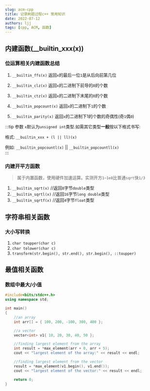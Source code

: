 ```yaml
---
slug: acm-cpp
title: 记录刷题过程c++ 常用知识
date: 2022-07-12
authors: ljj
tags: [cpp, ACM, 函数]
---
```

<!-- truncate -->

## 内建函数(__builtin_xxx(x))

### 位运算相关内建函数总结

1. `__builtin_ffs(x)`
返回`x`的最后一位`1`是从后向前第几位

2. `__builtin_clz(x)`
返回`x`的二进制下前导的`0`的个数

3. `__builtin_ctz(x)`
返回`x`的二进制下末尾的`0`的个数

4. `__builtin_popcount(x)`
返回`x`的二进制下`1`的个数

5. `__builtin_parity(x)`
返回`x`的二进制下1的个数的奇偶性(奇`1`偶`0`)

:::tip
参数 `x`默认为`unsigned int`类型.如需其它类型**一般**按以下格式书写:

格式: `__builtin_xxx + (l || ll)(x)` 

例如: `__builtin_popcountl(x)` || `__builtin_popcountll(x)`  
:::

### 内建开平方函数

> 属于内置函数，使用硬件加速运算。实测开方`1~1e8`比普通`sqrt`快`1/3`

1. `__builtin_sqrt(x)` //返回`8`字节`double`类型
2. `__builtin_sqrtl(x)` //返回`16`字节`long double`类型
3. `__builtin_sqrtf(x)` //返回`4`字节`float`类型

## 字符串相关函数

### 大小写转换
1. `char toupper(char c)` 
2. `char tolower(char c)`
3. `transform(str.begin(), str.end(), str.begin(), ::toupper)`

## 最值相关函数

### 数组中最大/小值

```cpp
#include<bits/stdc++.h>
using namespace std;

int main()
{
    //an array
    int arr[] = { 100, 200, -100, 300, 400 };

    //a vector
    vector<int> v1{ 10, 20, 30, 40, 50 };

    //finding largest element from the array
    int result = *max_element(arr + 0, arr + 5);
    cout << "largest element of the array:" << result << endl;

    //finding largest element from the vector
    result = *max_element(v1.begin(), v1.end());
    cout << "largest element of the vector:" << result << endl;

    return 0;
}
```

